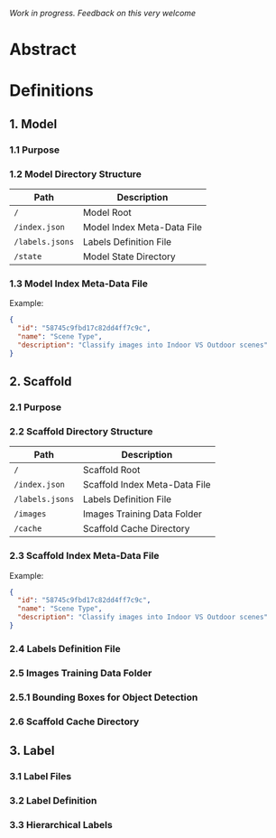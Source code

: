 
_Work in progress. Feedback on this very welcome_

# Abstract

# Definitions

## 1. Model

### 1.1 Purpose

### 1.2 Model Directory Structure

|Path               |Description                            |
|-------------------|---------------------------------------|
|`/`                | Model Root |
|`/index.json`      | Model Index Meta-Data File |
|`/labels.jsons`    | Labels Definition File |
|`/state`           | Model State Directory |

### 1.3 Model Index Meta-Data File

Example:

```json
{
  "id": "58745c9fbd17c82dd4ff7c9c",
  "name": "Scene Type",
  "description": "Classify images into Indoor VS Outdoor scenes"
}
```

## 2. Scaffold

### 2.1 Purpose

### 2.2 Scaffold Directory Structure

|Path               |Description                            |
|-------------------|---------------------------------------|
|`/`                | Scaffold Root |
|`/index.json`      | Scaffold Index Meta-Data File |
|`/labels.jsons`    | Labels Definition File |
|`/images`          | Images Training Data Folder |
|`/cache`           | Scaffold Cache Directory |

### 2.3 Scaffold Index Meta-Data File

Example:

```json
{
  "id": "58745c9fbd17c82dd4ff7c9c",
  "name": "Scene Type",
  "description": "Classify images into Indoor VS Outdoor scenes"
}
```

### 2.4 Labels Definition File

### 2.5 Images Training Data Folder

### 2.5.1 Bounding Boxes for Object Detection

### 2.6 Scaffold Cache Directory

## 3. Label

### 3.1 Label Files

### 3.2 Label Definition

### 3.3 Hierarchical Labels
